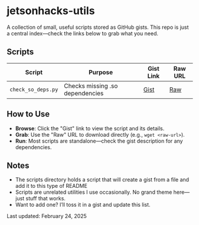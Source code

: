 # jetsonhacks-utils

A collection of small, useful scripts stored as GitHub gists. This repo is just a central index—check the links below to grab what you need.

## Scripts
| Script             | Purpose                         | Gist Link                              | Raw URL                                  |
|--------------------|---------------------------------|----------------------------------------|------------------------------------------|
| `check_so_deps.py`| Checks missing .so dependencies | [Gist](https://gist.github.com/username/abc123) | [Raw](https://gist.githubusercontent.com/username/abc123/raw/check_so_deps.py) |

## How to Use
- **Browse**: Click the "Gist" link to view the script and its details.
- **Grab**: Use the "Raw" URL to download directly (e.g., `wget <raw-url>`).
- **Run**: Most scripts are standalone—check the gist description for any dependencies.

## Notes
- The scripts directory holds a script that will create a gist from a file and add it to this type of README
- Scripts are unrelated utilities I use occasionally. No grand theme here—just stuff that works.
- Want to add one? I’ll toss it in a gist and update this list.

Last updated: February 24, 2025
